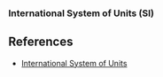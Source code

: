 ﻿### International System of Units (SI)




## References
- [International System of Units](https://en.wikipedia.org/wiki/International_System_of_Units)